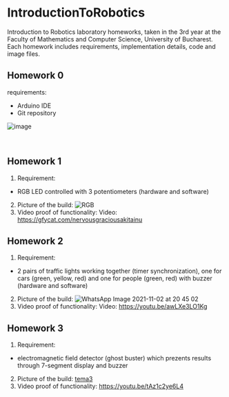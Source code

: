 # IntroductionToRobotics
Introduction to Robotics laboratory homeworks, taken in the 3rd year at the Faculty of Mathematics and Computer Science, University of Bucharest. Each homework includes requirements, implementation details, code and image files.

## Homework 0
requirements:
- Arduino IDE
- Git repository

![image](https://user-images.githubusercontent.com/61291904/138046528-0145df05-f193-4c42-94cc-e06b6c6a5578.png)

<br />

## Homework 1
1. Requirement:
- RGB LED controlled with 3 potentiometers (hardware and software)
2. Picture of the build:
![RGB](https://user-images.githubusercontent.com/61291904/138946361-9f926bf9-748b-4615-a74e-7a29adce973b.jpeg)
3. Video proof of functionality: 
Video: https://gfycat.com/nervousgraciousakitainu

## Homework 2
1. Requirement:
- 2 pairs of traffic lights working together (timer synchronization), one for cars (green, yellow, red) and one for people (green, red) with buzzer (hardware and software)
2. Picture of the build:
![WhatsApp Image 2021-11-02 at 20 45 02](https://user-images.githubusercontent.com/61291904/139926296-77d6812f-7ed4-43a5-b0f3-4396901573f7.jpeg)
3. Video proof of functionality: 
Video: https://youtu.be/awLXe3LO1Kg

## Homework 3
1. Requirement:
- electromagnetic field detector (ghost buster) which prezents results through 7-segment display and buzzer
2. Picture of the build:
[tema3](https://user-images.githubusercontent.com/61291904/141182259-0c8ca6a4-1f4c-41df-8252-f8b6faef98b5.jpeg)
3. Video proof of functionality: 
https://youtu.be/tAz1c2ye6L4

